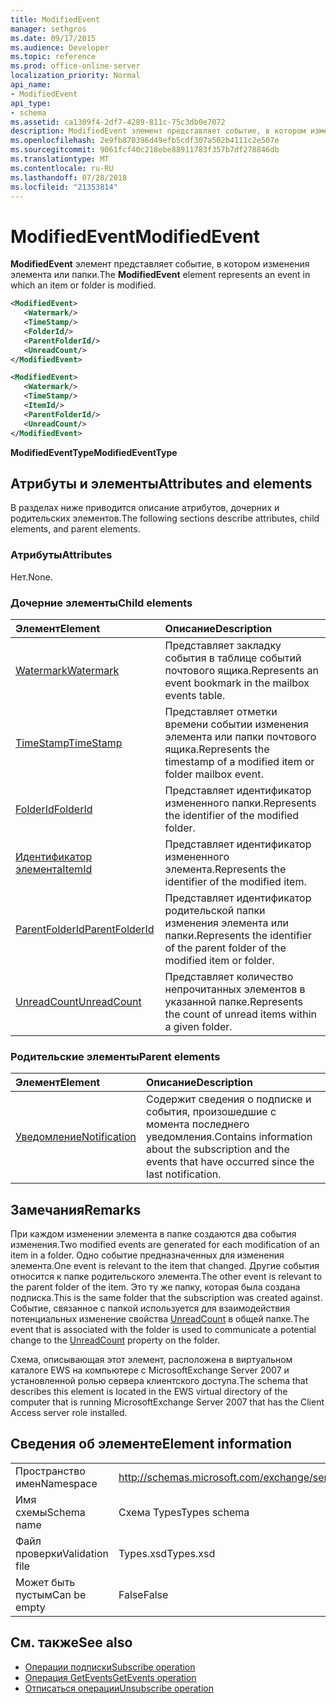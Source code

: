 ```yaml
---
title: ModifiedEvent
manager: sethgros
ms.date: 09/17/2015
ms.audience: Developer
ms.topic: reference
ms.prod: office-online-server
localization_priority: Normal
api_name:
- ModifiedEvent
api_type:
- schema
ms.assetid: ca1309f4-2df7-4289-811c-75c3db0e7072
description: ModifiedEvent элемент представляет событие, в котором изменения элемента или папки.
ms.openlocfilehash: 2e9fb870396d49efb5cdf307a502b4111c2e507e
ms.sourcegitcommit: 9061fcf40c218ebe88911783f357b7df278846db
ms.translationtype: MT
ms.contentlocale: ru-RU
ms.lasthandoff: 07/28/2018
ms.locfileid: "21353814"
---
```

# <a name="modifiedevent"></a><span data-ttu-id="c2835-103">ModifiedEvent</span><span class="sxs-lookup"><span data-stu-id="c2835-103">ModifiedEvent</span></span>

<span data-ttu-id="c2835-104">**ModifiedEvent** элемент представляет событие, в котором изменения элемента или папки.</span><span class="sxs-lookup"><span data-stu-id="c2835-104">The **ModifiedEvent** element represents an event in which an item or folder is modified.</span></span> 
  
```xml
<ModifiedEvent>
   <Watermark/>
   <TimeStamp/>
   <FolderId/>
   <ParentFolderId/>
   <UnreadCount/>
</ModifiedEvent>
```

```xml
<ModifiedEvent>
   <Watermark/>
   <TimeStamp/>
   <ItemId/> 
   <ParentFolderId/>
   <UnreadCount/>
</ModifiedEvent>
```

<span data-ttu-id="c2835-105">**ModifiedEventType**</span><span class="sxs-lookup"><span data-stu-id="c2835-105">**ModifiedEventType**</span></span>

## <a name="attributes-and-elements"></a><span data-ttu-id="c2835-106">Атрибуты и элементы</span><span class="sxs-lookup"><span data-stu-id="c2835-106">Attributes and elements</span></span>

<span data-ttu-id="c2835-107">В разделах ниже приводится описание атрибутов, дочерних и родительских элементов.</span><span class="sxs-lookup"><span data-stu-id="c2835-107">The following sections describe attributes, child elements, and parent elements.</span></span>
  
### <a name="attributes"></a><span data-ttu-id="c2835-108">Атрибуты</span><span class="sxs-lookup"><span data-stu-id="c2835-108">Attributes</span></span>

<span data-ttu-id="c2835-109">Нет.</span><span class="sxs-lookup"><span data-stu-id="c2835-109">None.</span></span>
  
### <a name="child-elements"></a><span data-ttu-id="c2835-110">Дочерние элементы</span><span class="sxs-lookup"><span data-stu-id="c2835-110">Child elements</span></span>

|<span data-ttu-id="c2835-111">**Элемент**</span><span class="sxs-lookup"><span data-stu-id="c2835-111">**Element**</span></span>|<span data-ttu-id="c2835-112">**Описание**</span><span class="sxs-lookup"><span data-stu-id="c2835-112">**Description**</span></span>|
|:-----|:-----|
|[<span data-ttu-id="c2835-113">Watermark</span><span class="sxs-lookup"><span data-stu-id="c2835-113">Watermark</span></span>](watermark.md) <br/> |<span data-ttu-id="c2835-114">Представляет закладку события в таблице событий почтового ящика.</span><span class="sxs-lookup"><span data-stu-id="c2835-114">Represents an event bookmark in the mailbox events table.</span></span>  <br/> |
|[<span data-ttu-id="c2835-115">TimeStamp</span><span class="sxs-lookup"><span data-stu-id="c2835-115">TimeStamp</span></span>](timestamp.md) <br/> |<span data-ttu-id="c2835-116">Представляет отметки времени событии изменения элемента или папки почтового ящика.</span><span class="sxs-lookup"><span data-stu-id="c2835-116">Represents the timestamp of a modified item or folder mailbox event.</span></span>  <br/> |
|[<span data-ttu-id="c2835-117">FolderId</span><span class="sxs-lookup"><span data-stu-id="c2835-117">FolderId</span></span>](folderid.md) <br/> |<span data-ttu-id="c2835-118">Представляет идентификатор измененного папки.</span><span class="sxs-lookup"><span data-stu-id="c2835-118">Represents the identifier of the modified folder.</span></span>  <br/> |
|[<span data-ttu-id="c2835-119">Идентификатор элемента</span><span class="sxs-lookup"><span data-stu-id="c2835-119">ItemId</span></span>](itemid.md) <br/> |<span data-ttu-id="c2835-120">Представляет идентификатор измененного элемента.</span><span class="sxs-lookup"><span data-stu-id="c2835-120">Represents the identifier of the modified item.</span></span>  <br/> |
|[<span data-ttu-id="c2835-121">ParentFolderId</span><span class="sxs-lookup"><span data-stu-id="c2835-121">ParentFolderId</span></span>](parentfolderid.md) <br/> |<span data-ttu-id="c2835-122">Представляет идентификатор родительской папки изменения элемента или папки.</span><span class="sxs-lookup"><span data-stu-id="c2835-122">Represents the identifier of the parent folder of the modified item or folder.</span></span>  <br/> |
|[<span data-ttu-id="c2835-123">UnreadCount</span><span class="sxs-lookup"><span data-stu-id="c2835-123">UnreadCount</span></span>](unreadcount.md) <br/> |<span data-ttu-id="c2835-124">Представляет количество непрочитанных элементов в указанной папке.</span><span class="sxs-lookup"><span data-stu-id="c2835-124">Represents the count of unread items within a given folder.</span></span>  <br/> |
   
### <a name="parent-elements"></a><span data-ttu-id="c2835-125">Родительские элементы</span><span class="sxs-lookup"><span data-stu-id="c2835-125">Parent elements</span></span>

|<span data-ttu-id="c2835-126">**Элемент**</span><span class="sxs-lookup"><span data-stu-id="c2835-126">**Element**</span></span>|<span data-ttu-id="c2835-127">**Описание**</span><span class="sxs-lookup"><span data-stu-id="c2835-127">**Description**</span></span>|
|:-----|:-----|
|[<span data-ttu-id="c2835-128">Уведомление</span><span class="sxs-lookup"><span data-stu-id="c2835-128">Notification</span></span>](notification-ex15websvcsotherref.md) <br/> |<span data-ttu-id="c2835-129">Содержит сведения о подписке и события, произошедшие с момента последнего уведомления.</span><span class="sxs-lookup"><span data-stu-id="c2835-129">Contains information about the subscription and the events that have occurred since the last notification.</span></span>  <br/> |
   
## <a name="remarks"></a><span data-ttu-id="c2835-130">Замечания</span><span class="sxs-lookup"><span data-stu-id="c2835-130">Remarks</span></span>

<span data-ttu-id="c2835-131">При каждом изменении элемента в папке создаются два события изменения.</span><span class="sxs-lookup"><span data-stu-id="c2835-131">Two modified events are generated for each modification of an item in a folder.</span></span> <span data-ttu-id="c2835-132">Одно событие предназначенных для изменения элемента.</span><span class="sxs-lookup"><span data-stu-id="c2835-132">One event is relevant to the item that changed.</span></span> <span data-ttu-id="c2835-133">Другие события относится к папке родительского элемента.</span><span class="sxs-lookup"><span data-stu-id="c2835-133">The other event is relevant to the parent folder of the item.</span></span> <span data-ttu-id="c2835-134">Это ту же папку, которая была создана подписка.</span><span class="sxs-lookup"><span data-stu-id="c2835-134">This is the same folder that the subscription was created against.</span></span> <span data-ttu-id="c2835-135">Событие, связанное с папкой используется для взаимодействия потенциальных изменение свойства [UnreadCount](unreadcount.md) в общей папке.</span><span class="sxs-lookup"><span data-stu-id="c2835-135">The event that is associated with the folder is used to communicate a potential change to the [UnreadCount](unreadcount.md) property on the folder.</span></span> 
  
<span data-ttu-id="c2835-136">Схема, описывающая этот элемент, расположена в виртуальном каталоге EWS на компьютере с MicrosoftExchange Server 2007 и установленной ролью сервера клиентского доступа.</span><span class="sxs-lookup"><span data-stu-id="c2835-136">The schema that describes this element is located in the EWS virtual directory of the computer that is running MicrosoftExchange Server 2007 that has the Client Access server role installed.</span></span>
  
## <a name="element-information"></a><span data-ttu-id="c2835-137">Сведения об элементе</span><span class="sxs-lookup"><span data-stu-id="c2835-137">Element information</span></span>

|||
|:-----|:-----|
|<span data-ttu-id="c2835-138">Пространство имен</span><span class="sxs-lookup"><span data-stu-id="c2835-138">Namespace</span></span>  <br/> |http://schemas.microsoft.com/exchange/services/2006/types  <br/> |
|<span data-ttu-id="c2835-139">Имя схемы</span><span class="sxs-lookup"><span data-stu-id="c2835-139">Schema name</span></span>  <br/> |<span data-ttu-id="c2835-140">Схема Types</span><span class="sxs-lookup"><span data-stu-id="c2835-140">Types schema</span></span>  <br/> |
|<span data-ttu-id="c2835-141">Файл проверки</span><span class="sxs-lookup"><span data-stu-id="c2835-141">Validation file</span></span>  <br/> |<span data-ttu-id="c2835-142">Types.xsd</span><span class="sxs-lookup"><span data-stu-id="c2835-142">Types.xsd</span></span>  <br/> |
|<span data-ttu-id="c2835-143">Может быть пустым</span><span class="sxs-lookup"><span data-stu-id="c2835-143">Can be empty</span></span>  <br/> |<span data-ttu-id="c2835-144">False</span><span class="sxs-lookup"><span data-stu-id="c2835-144">False</span></span>  <br/> |
   
## <a name="see-also"></a><span data-ttu-id="c2835-145">См. также</span><span class="sxs-lookup"><span data-stu-id="c2835-145">See also</span></span>

- [<span data-ttu-id="c2835-146">Операции подписки</span><span class="sxs-lookup"><span data-stu-id="c2835-146">Subscribe operation</span></span>](subscribe-operation.md)  
- [<span data-ttu-id="c2835-147">Операция GetEvents</span><span class="sxs-lookup"><span data-stu-id="c2835-147">GetEvents operation</span></span>](getevents-operation.md)  
- [<span data-ttu-id="c2835-148">Отписаться операции</span><span class="sxs-lookup"><span data-stu-id="c2835-148">Unsubscribe operation</span></span>](unsubscribe-operation.md)


